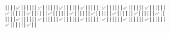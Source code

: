 | []() |  | | ✅ | |
| []() |  | | ✅ | |
| []() |  | | ✅ | |
| []() |  | | ✅ | |
| []() |  | | ✅ | |
| []() |  | | ✅ | |
| []() |  | | ✅ | |
| []() |  | | ✅ | |
| []() |  | | ✅ | |
| []() |  | | ✅ | |
| []() |  | | ✅ | |
| []() |  | | ✅ | |
| []() |  | | ✅ | |
| []() |  | | ✅ | |
| []() |  | | ✅ | |
| []() |  | | ✅ | |
| []() |  | | ✅ | |
| []() |  | | ✅ | |
| []() |  | | ✅ | |
| []() |  | | ✅ | |
| []() |  | | ✅ | |
| []() |  | | ✅ | |
| []() |  | | ✅ | |
| []() |  | | ✅ | |
